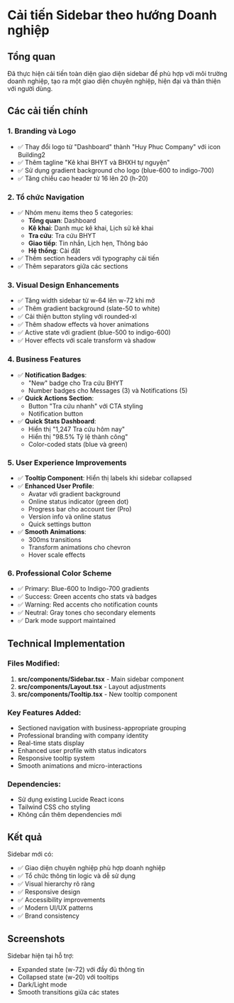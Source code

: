 # Cải tiến Sidebar theo hướng Doanh nghiệp

## Tổng quan
Đã thực hiện cải tiến toàn diện giao diện sidebar để phù hợp với môi trường doanh nghiệp, tạo ra một giao diện chuyên nghiệp, hiện đại và thân thiện với người dùng.

## Các cải tiến chính

### 1. **Branding và Logo**
- ✅ Thay đổi logo từ "Dashboard" thành "Huy Phuc Company" với icon Building2
- ✅ Thêm tagline "Kê khai BHYT và BHXH tự nguyện"
- ✅ Sử dụng gradient background cho logo (blue-600 to indigo-700)
- ✅ Tăng chiều cao header từ 16 lên 20 (h-20)

### 2. **Tổ chức Navigation**
- ✅ Nhóm menu items theo 5 categories:
  - **Tổng quan**: Dashboard
  - **Kê khai**: Danh mục kê khai, Lịch sử kê khai
  - **Tra cứu**: Tra cứu BHYT
  - **Giao tiếp**: Tin nhắn, Lịch hẹn, Thông báo
  - **Hệ thống**: Cài đặt
- ✅ Thêm section headers với typography cải tiến
- ✅ Thêm separators giữa các sections

### 3. **Visual Design Enhancements**
- ✅ Tăng width sidebar từ w-64 lên w-72 khi mở
- ✅ Thêm gradient background (slate-50 to white)
- ✅ Cải thiện button styling với rounded-xl
- ✅ Thêm shadow effects và hover animations
- ✅ Active state với gradient (blue-500 to indigo-600)
- ✅ Hover effects với scale transform và shadow

### 4. **Business Features**
- ✅ **Notification Badges**:
  - "New" badge cho Tra cứu BHYT
  - Number badges cho Messages (3) và Notifications (5)
- ✅ **Quick Actions Section**:
  - Button "Tra cứu nhanh" với CTA styling
  - Notification button
- ✅ **Quick Stats Dashboard**:
  - Hiển thị "1,247 Tra cứu hôm nay"
  - Hiển thị "98.5% Tỷ lệ thành công"
  - Color-coded stats (blue và green)

### 5. **User Experience Improvements**
- ✅ **Tooltip Component**: Hiển thị labels khi sidebar collapsed
- ✅ **Enhanced User Profile**:
  - Avatar với gradient background
  - Online status indicator (green dot)
  - Progress bar cho account tier (Pro)
  - Version info và online status
  - Quick settings button
- ✅ **Smooth Animations**:
  - 300ms transitions
  - Transform animations cho chevron
  - Hover scale effects

### 6. **Professional Color Scheme**
- ✅ Primary: Blue-600 to Indigo-700 gradients
- ✅ Success: Green accents cho stats và badges
- ✅ Warning: Red accents cho notification counts
- ✅ Neutral: Gray tones cho secondary elements
- ✅ Dark mode support maintained

## Technical Implementation

### Files Modified:
1. **src/components/Sidebar.tsx** - Main sidebar component
2. **src/components/Layout.tsx** - Layout adjustments
3. **src/components/Tooltip.tsx** - New tooltip component

### Key Features Added:
- Sectioned navigation with business-appropriate grouping
- Professional branding with company identity
- Real-time stats display
- Enhanced user profile with status indicators
- Responsive tooltip system
- Smooth animations and micro-interactions

### Dependencies:
- Sử dụng existing Lucide React icons
- Tailwind CSS cho styling
- Không cần thêm dependencies mới

## Kết quả

Sidebar mới có:
- ✅ Giao diện chuyên nghiệp phù hợp doanh nghiệp
- ✅ Tổ chức thông tin logic và dễ sử dụng
- ✅ Visual hierarchy rõ ràng
- ✅ Responsive design
- ✅ Accessibility improvements
- ✅ Modern UI/UX patterns
- ✅ Brand consistency

## Screenshots
Sidebar hiện tại hỗ trợ:
- Expanded state (w-72) với đầy đủ thông tin
- Collapsed state (w-20) với tooltips
- Dark/Light mode
- Smooth transitions giữa các states
